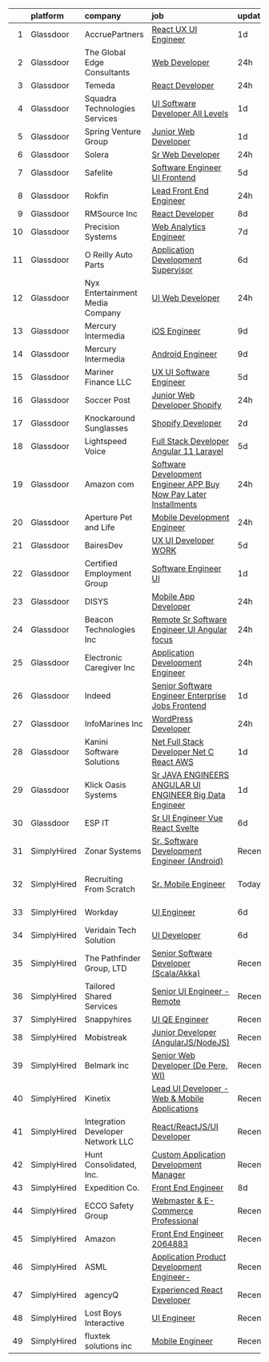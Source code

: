 

|    | platform    | company                           | job                                                                                                                                                                                                                                                                                                                                                                                                                                                                                                                                                                                                                                                                                                                                                                                                                                                                                                                                                                                              | update_time   | location                      |
|---:|:------------|:----------------------------------|:-------------------------------------------------------------------------------------------------------------------------------------------------------------------------------------------------------------------------------------------------------------------------------------------------------------------------------------------------------------------------------------------------------------------------------------------------------------------------------------------------------------------------------------------------------------------------------------------------------------------------------------------------------------------------------------------------------------------------------------------------------------------------------------------------------------------------------------------------------------------------------------------------------------------------------------------------------------------------------------------------|:--------------|:------------------------------|
|  1 | Glassdoor   | AccruePartners                    | [React   UX UI Engineer](https://www.glassdoor.com/partner/jobListing.htm?pos=102&ao=1110586&s=58&guid=00000181d771bf69876eb1d509ee3f03&src=GD_JOB_AD&t=SR&vt=w&cs=1_f1688c6f&cb=1657176965395&jobListingId=1007985282563&cpc=5AD91290C07BA34D&jrtk=3-0-1g7bn3fsehaps801-1g7bn3fsu21a7000-c7f2511d02a8e990--6NYlbfkN0Cmq1pj5Dwku4j-j-jMxiR3p8DjIx5wPgrGZP7N5_dynGcPrp9S6jFT9rQaxa2Xft6GUuy92D0CzLyqwDPCIVEje2pman4a1FmrxIlkiSNvD5sYMk1Txl9CvFzm87vXYu3MMUFbY4vvAJ398-MPCSxIQtg1p7Li_S655TY2QP1erEC1-xu9q1O7XFiqZKJJ8Zxl9OE8KwZkXNJoEMLYKz4nB_RbltEo1YdjCPWfvmE_JRJbhFIt173qPGcpfCWXbWugfL4q7RCY7Xz5mWCyo9vdj1qMODR4Rk0TVAZ7r9VINXhpjVkQLfubGEh2YiEYmaHMZFvSQPeF63BCXQwpwMk7U8xUDq6RdfL1U7Jj4BXJ4PspyzRxILkz46xxzf-ZkYMMzKNUN-kosdQ2cP9zzYxWmADIaU2t3lxsyR9AvVKdcfI-cdRnhFY1m6TCVR0Zn1QjKVkv3V4dIipw_vUavsxiEopFGnvLLiyvJKJdcKnKoSueqZWrHmmEXIdmRUDls4JvseebEbsiIg%3D%3D)                                                                                                                         | 1d            | Charlotte, NC                 |
|  2 | Glassdoor   | The Global Edge Consultants       | [Web Developer](https://www.glassdoor.com/partner/jobListing.htm?pos=119&ao=1110586&s=58&guid=00000181d771bf69876eb1d509ee3f03&src=GD_JOB_AD&t=SR&vt=w&ea=1&cs=1_927071fd&cb=1657176965398&jobListingId=1007987605629&cpc=7F6F94E2229B3AB5&jrtk=3-0-1g7bn3fsehaps801-1g7bn3fsu21a7000-0a949752dbe5fde0--6NYlbfkN0A4Pd9G7Psxse2LYHgJRkYguHzML5L6KVZLzJM3sNXICnMc3eh3dt3QEYOmT_Cvlg42UoqV2Mmtz9TMiEBqc2DjaGeXF7waNwCUSaezFIfiVncqD-lY5PiSqsOGdclKwJYYfuCPrX-tPYLWFrqBZvnp-J_KKnMf9bqYiPN5l-sanjzMQcKArP_ZSZ_JaGEbFnDRvcV461lTSTe14uXZeIcy5irzhmoUWSW3hy7Iwrb0wF_4DV4RUYUlVAOUESxnSwD38UHLFzNBKl54WZNiD3Q2u8TRu_Lwv-96KyfwyslKT6zh0ys3lFKaEL0wuNa66_eU_N-IONBh0F9yIYvnZQTot2zYAiHhNtJ3bQ_ZmPu85i2rsY3t4QNxj9e22vCPjLWwrWKKYy1BxHcezqaswdQmWU-xClPp8Gtu_lk5J0VPURbhJ9rlaDe-EPcSG3Mk_2JQWc7lGXx8ORiO4mkTUcXaQQHVpfh4mz4DpkNJBYOxowOHTVvb7QNqkdaJSYDA28rClrwBisE4EQ%3D%3D)                                                                                                                             | 24h           | Spring, TX                    |
|  3 | Glassdoor   | Temeda                            | [React Developer](https://www.glassdoor.com/partner/jobListing.htm?pos=107&ao=1110586&s=58&guid=00000181d771bf69876eb1d509ee3f03&src=GD_JOB_AD&t=SR&vt=w&ea=1&cs=1_ba1f7e91&cb=1657176965396&jobListingId=1007987835717&cpc=87034903B3AB482B&jrtk=3-0-1g7bn3fsehaps801-1g7bn3fsu21a7000-8efd362505ec4907--6NYlbfkN0Cdyrb_-SYpjIsC7ShR4LTJruqxAexHI1Km_0W0EzpI0TW7AkFEGeTk7U9uX7WBMWb1CWLmVDScP2RJSem67pTjIBS85lMR3Q5ouUbMkiy_LRrLkg7-D_GAFZ8XWoE2sRqttQSVBGEsw8VcgNib9Vr_mkOGZsgAQpXdyOzA8QJAfRVqH_jUMU4pKXOkLqM2Zfy-yrqyzp1onGvFU7cLGUJIjCXKD3DTbHHZW39ty6avtZQKbF01XvbzR-DF8hGkSTWG9iNYImEjw38u342-ooy_v30q_DqH43Rb4wMPY3Jax_v83XSNVuOou2HEkSCM7jo8d_W63ja8LyP58Z6IuCGu7TIqdRP5KBK8ZfgtYdlSkLsNKNumBK10lXl3QpaCfUhoLn5frNiCYlggQWdRkL_BTdF4iE_f56fE3Vc0q4RKoNFlFjd1R8RtuIIQdpQHcflxORInjR2a8cRXU_DDrzjsf2eVU0jCc7QuAfeJ0rgqkXmGX-AxBrwN9tc9ZaXCXoIBouup7kipvA%3D%3D)                                                                                                                           | 24h           | Remote                        |
|  4 | Glassdoor   | Squadra Technologies Services     | [UI  Software Developer All Levels](https://www.glassdoor.com/partner/jobListing.htm?pos=115&ao=1110586&s=58&guid=00000181d771bf69876eb1d509ee3f03&src=GD_JOB_AD&t=SR&vt=w&ea=1&cs=1_d53a7db1&cb=1657176965397&jobListingId=1007984835232&cpc=B076152010A3B66C&jrtk=3-0-1g7bn3fsehaps801-1g7bn3fsu21a7000-e811dbf00e5ba4bb--6NYlbfkN0CI2D2WBf5KCAKm8AdZUtusvf22ZEvDfdwV7TPiZlfqI7iNOkFBBtJUL02K3EeupYBqSCEBoi0FnwSKg8wCxvQWTJ4tKVkjpBUUsuyK_XsRAZt9rGjO3nLhNnz8z_uuEkdhKuO6hb1hq_qtYKrqY-6EabSz6moGXWIwLj-pzQf36p4WOqMVtnA8JOQyu_HHFiGyhLPD6pfQuzA8Px2FGUUWphCp9_MQ27hSgEtT476-3qr3tvQBlmkwx2QQ7QuXScd9HD16I0f2TAxq-_B_KTet2gmzRqumYrxDB_-awA-cwHxAB88-F5N3Qo32wduyH0FO7oAr02QsRpoPKV_33bF_ISKYtj__9NWkP_FP187i5va6RqsKalFBGzs9oJm0L1azn-wV3atb12mj4rFUXndgiUXOWiIxOXARCD-zVuU_8-iV0D-OE91XFDMu9rl5mBQ45kgIv4ugEEPwAsLLI5J3NFZCEvKQMN2HWQaZIKp6dAQsErI-RfbAEZLGlYbO7gI%3D)                                                                                                                       | 1d            | Remote                        |
|  5 | Glassdoor   | Spring Venture Group              | [Junior Web Developer](https://www.glassdoor.com/partner/jobListing.htm?pos=130&ao=1110586&s=58&guid=00000181d771bf69876eb1d509ee3f03&src=GD_JOB_AD&t=SR&vt=w&ea=1&cs=1_522040b6&cb=1657176965399&jobListingId=1007985268690&cpc=8795CF9063CD573D&jrtk=3-0-1g7bn3fsehaps801-1g7bn3fsu21a7000-9a4c40f2bd76b41d--6NYlbfkN0AUV8ckJCZpihDIp9yWL2Ht6_QwQ25bEr4ZP34XnC9KfX8kSgy31A9Cp8T8gUsBqtPVM1xvkDojzQjfd9UW1i8ppIw6oH2EePhe9t9C72VZZla92QAENyMRH4oHcSBRbDhc-0Ak4P0IbUpWRgyFRqDw7w_3AoDdXgZaNPG1GkN09NHmrt7Br0iz9DuQoKlu3b3u0cyenfwNYoUyeDBwcPyVwotzE_KRmDVaBJo1VkHYrJu34k1nZY3QoadDv6qgJpb4mnSYlfYK5XWu-bix8G5KoOXGXdwi7xDbn-ldcVEzHt7DK9n3yj27aCLzJaxDFaUClJKOdf4No-sSWmDuAfrYzTFyjUhV0ZhH-gPVrNFwZHNr0p6mTxEVMzD0M6u4zlnB9xjGIJGV9-pMnpfZ5SBDC3_suHMKb2FbYNn2YGbUrl_lnhUiyivGoG6ty36906QlzgsdBRd0bdIZ7-ubNWXvck4DLwCrL0eIA2Lne0respPbm9cvc8Ui)                                                                                                                                                  | 1d            | Remote                        |
|  6 | Glassdoor   | Solera                            | [Sr  Web Developer](https://www.glassdoor.com/partner/jobListing.htm?pos=116&ao=1110586&s=58&guid=00000181d771bf69876eb1d509ee3f03&src=GD_JOB_AD&t=SR&vt=w&ea=1&cs=1_53d93445&cb=1657176965397&jobListingId=1007987446022&cpc=5FEB1BEB8E14EF52&jrtk=3-0-1g7bn3fsehaps801-1g7bn3fsu21a7000-5b7389fbfefaa543--6NYlbfkN0BnmdtavHRRVmL08UDBmNWRj7xuEAUBRrfZsImji_OO5zKZ3dv2WOds_2guY21y8Ac1XUAqFgfLFtDHWRw6Mt8HzfzevIuBNSKZu6WOeBKRsaI5wUgk5Wqz16orwFls3qb2IwbXtMdyIHE4SsTjqHAFwPbdjKjC6DqpoNyMXzydz2DiA0x2EvStTH1O4En9T7qMxhZRxNSmpjgb_VrUAIVEBUze6Dg-cqN8G0rgOnvcojOrI7uM3AOMo_MuOB-1VcNi33YFvOD_wNhM2ub0bli103bSbTGS6zUXQrBJKKB8uf4wMpAruk0Z3Rh6WV4g410-3yqJYl896YX5RG6LQnK1OzLM2jrx-X9fDKBrDN-Pm8k-u6evlU16pWrhWcKagtCwKhikjYDRFAN0NqYR5t4VWbH187FpAtMmH83EHy1O6ulM9Dv3BzJLKZLLFIvDj7Xo6_LPeDJH8dHdYWNWQptlWgTUVjsG0YySKN8SVYE70Eq5qqTlO_OspDUmOkuizu0%3D)                                                                                                                                       | 24h           | Remote                        |
|  7 | Glassdoor   | Safelite                          | [Software Engineer  UI Frontend ](https://www.glassdoor.com/partner/jobListing.htm?pos=123&ao=1110586&s=58&guid=00000181d771bf69876eb1d509ee3f03&src=GD_JOB_AD&t=SR&vt=w&cs=1_2e78730b&cb=1657176965398&jobListingId=1007976548114&cpc=C891152315FA1AD8&jrtk=3-0-1g7bn3fsehaps801-1g7bn3fsu21a7000-acfac32a496d1d77--6NYlbfkN0AK09W5Cvy2KkcsnsmL83Fb_T27uHPKDtbm3i2x9ldF3D8nssH3epvQ_-SSIRUErwJJbLSbitfRFLbCtPTfrfFIpZm6QwAMNmXBRP9EWtC-WkvU8E5FdIk_HbhLFr2iz5BDvffpw6b7-9r-DDB-99ioLTLOj5V0S0ubTrlnLLLuJ-oC-doUnpCsRqwup6L3W2oxHSvSvp-Qv-ksLwbnZO9PLGnWVOWms7wdt0lKmToawtoPqrXuv1blgb01W2EgVkVAJxcdYWx10nKv2_X6bmMDI4Q2CSucnzREJstV15nB_OZAe9zsPpmvih6DDAB_mjQJZQtfLOyA0ZbCZ613JzHVQFEb24jJQkmsAieQO4wiu6ikgABIgZawWP97MuR4yaMUFjCqnYSp3jhhZdKRVbHNb3ZSTK0UPcFbEgiRsD1P5Vvd7a1wFFfyszfXdGjgtkOVVBBfHx_wvSm8sN0rBa3ggiyk7PV78DjAsRsyqr5z-SpBSViO5tj8ouyMATp2G3sTjWspX1rFvUszal1OyiVQg8dPB_adbOg%3D)                                                                                              | 5d            | Lancaster, OH                 |
|  8 | Glassdoor   | Rokfin                            | [Lead Front End Engineer](https://www.glassdoor.com/partner/jobListing.htm?pos=118&ao=1110586&s=58&guid=00000181d771bf69876eb1d509ee3f03&src=GD_JOB_AD&t=SR&vt=w&ea=1&cs=1_a1d1de00&cb=1657176965397&jobListingId=1007987350781&cpc=C891152315FA1AD8&jrtk=3-0-1g7bn3fsehaps801-1g7bn3fsu21a7000-207a4b3fae34f04f--6NYlbfkN0D788tVLZnHYB2JKTLmCXo4PydfvtZKcdbYx6lxKaz3Ivsieb2l0W2pmmK7qjhfSQM_OZbUFfY3vN70t46VpBDMzMmaiM9MgOXCGska51kakRB9scUNhIf1_Vz5MPI9JklEfi84ImcGGzow197jES5SCRP7Q_WPHotdDUn_To_ClUCv_Pyv9kqPvf0dRM2Wf30xM_AwwOqwuQfPuFrRE6gg6mPLIVb2SnIdmORrA7DVCNh0W9Ez0k8nNDYJh-sGTVb2yg1q1ixKAlJMWVbSP0k9J8966XDftsbvPwaHqmLDUMf7_lH6-FpZxc24GTjJwv7BbnOloiQPJ2vSdTEcuyyNoJ5yV6g5q80fwH5LX3LWH8VO3hvzKHvxNe39JneXUYggZMdyty0GRzaGCF0U7_DvXGBWlzLYB2KFoS9qSyecLQReGG5jmr3O3bI2l1H6hStO9IaxiF0gujD0Ltx7synjNPz_RZ7ZklUYB4Nfma19UE3ywqKa-oYxqIdWgN0NQlQ%3D)                                                                                                                                 | 24h           | Austin, TX                    |
|  9 | Glassdoor   | RMSource  Inc                     | [React Developer](https://www.glassdoor.com/partner/jobListing.htm?pos=114&ao=1110586&s=58&guid=00000181d771bf69876eb1d509ee3f03&src=GD_JOB_AD&t=SR&vt=w&ea=1&cs=1_f3747b1e&cb=1657176965397&jobListingId=1007969535914&cpc=1160948BCBA38B5B&jrtk=3-0-1g7bn3fsehaps801-1g7bn3fsu21a7000-0028eef1358d562e--6NYlbfkN0CPEiJEzZq4I_K6S6Q9VC1QMfIsI0INZ1UYi7vjgDL48do-bvsq3-GMi21vKXovy_5tW8HwP1YPELf0BvPELGRd_2_O9o28C3naTG8CPMWheNFCqRzokYerTbwapCbtWEV1-OF8CMhgTyA0D0fY_Ul4bFWAgGl7jdpD42FvGhlpMmGT-r6L2_dhJp7V-JXokaQ0XIbsIDbJsOoTYEAPZ2APiVWjYhXcgCAwssbgnk4EBbUZgh5msos52zUY3OaXm1zVOL2p3ZGdJQsYlMVP_uf-XM2xhzsuA7pvEMbLCwRVrCPfFF-1KPEn2SrcuVetE7A_ET8KxkIvNG6WtmRztfrxfwkrfhE-Vrd2mTJ2L85771TZhaWIItwDI9xkx27TWseIUsetpJO_MWT-2PEvzoGocE1fLMHqHJrFQYDCRMbp-Hmu-gMeYmZib62hlAtagS8nFpn28B_Ed4zljauGZ4fRYtRsOp057b02k8ZM-IrZSeyq58dDIS0J)                                                                                                                                                       | 8d            | Remote                        |
| 10 | Glassdoor   | Precision Systems                 | [Web Analytics Engineer](https://www.glassdoor.com/partner/jobListing.htm?pos=117&ao=1110586&s=58&guid=00000181d771bf69876eb1d509ee3f03&src=GD_JOB_AD&t=SR&vt=w&ea=1&cs=1_306cb62d&cb=1657176965397&jobListingId=1007970633731&cpc=AECEB822CA110EBC&jrtk=3-0-1g7bn3fsehaps801-1g7bn3fsu21a7000-dd825bc7a86a057e--6NYlbfkN0Clz_FvDW05OYcXZEfdSgGAs4NrBEY9FTKhI-t1tfWo-4RXE2cGDPFFb-xzMVIwHng8xcvUlZQA8jr2h4RvEAskcG7u5toU3YFQuiANfyCzwr6nLWiVHUgOYId0BNNvdymG24aKYPjM2QgLc2oShbK9lJvywnBoDtPrmG6ulBZs0X1H4BDGaUzMrYXXarGvj3vEfpH7y7BxhYEMngBT7cu1fkQC-yXNxBSqyqA6NusB6zb53mgqUcgLTXYKXSW2PaLOn0WVwNEUTS5gzJuaC-605GONOy92RehV4XZNQpQNZ8sGlLsUZS6aIvUDITEVLHhsRO1QeLcdhjCtUQXokx_47W4R_kNAQVzX70xs7ArY9kQylWg7UgjkZL0xRBXiQ5zd4f0Fn1HS8a_FWkLTMnbRNshWKU8oQB5VtDwvUDHnaNPLXl4E6tTGnxZytOEs_Odlh9L1CROyzaVRgdwVhcOfZZgkcvBbL3hmrTAWgizCW_koS00uTPE9vPk3kdrC76_NhDkHTzlRUw%3D%3D)                                                                                                                    | 7d            | Remote                        |
| 11 | Glassdoor   | O Reilly Auto Parts               | [Application Development Supervisor](https://www.glassdoor.com/partner/jobListing.htm?pos=122&ao=1110586&s=58&guid=00000181d771bf69876eb1d509ee3f03&src=GD_JOB_AD&t=SR&vt=w&ea=1&cs=1_4d202593&cb=1657176965398&jobListingId=1007973682178&cpc=AC285F3A3ECA6BB0&jrtk=3-0-1g7bn3fsehaps801-1g7bn3fsu21a7000-734d87c695b2bfa9--6NYlbfkN0Dse6c0RQUuuQ8Xdb9DE_kF_lmTFIoB99YfBDFWQ8XL2l39_zCr81W72KPhe6ymDAUVIZEf0HRqqvZY265c5tBnLc85Q6BPD9-UJ9D1l8I8Qezl_6CuaHjZJA2Z0IfMHmV811zPrIDxAtuZsLdi_9ct8Une6TpVnfdaIHDZw1V2BT3vQ-n7pObImcGTC1HqySlT_e9TgLlntgAdraKUmTMyJVkdcT2KHo4h0p1HUpx22vsJogaUb7pxKUSzB6mtMm35kEem6oIKwiSJOvlR3UJootrLEie-TiM_vFFnJab8iLHUtL0amOI4K22pxvj7b6C2QWbGHSCzYWtEKRpzqK5Dq4MTRdpzmPzdATx0CJmldKuerLOdNgpo_3ZJp7m4UFWKfoBNcRq_B4rNKv4DEfTNt8NIO7BhyVLkISQcVBx22AII7oGBLtexn7LtdtesjFGI8QtwwQsZN0r7Rkmk2b9i_vwpb3f7DOh5yccsDb7WtTsAcoPTf6si5enLQiLzqynFB83c65LCS8HWfH7G2pYZ)                                                                                                    | 6d            | Remote                        |
| 12 | Glassdoor   | Nyx Entertainment Media Company   | [UI Web Developer](https://www.glassdoor.com/partner/jobListing.htm?pos=106&ao=1110586&s=58&guid=00000181d771bf69876eb1d509ee3f03&src=GD_JOB_AD&t=SR&vt=w&ea=1&cs=1_d769fd02&cb=1657176965396&jobListingId=1007987738426&cpc=D3E44275D43A938E&jrtk=3-0-1g7bn3fsehaps801-1g7bn3fsu21a7000-63e94e63cee9f70e--6NYlbfkN0D788tVLZnHYB2JKTLmCXo4PydfvtZKcdbYx6lxKaz3Ivsieb2l0W2pYTvBkSGH1SZ01ujBCnjLjVYBadBAjo7kArWRkkejSVArLHk3mmXKwk8pPlRRCLzHjhTuWqUxxACRRTd4tLYg_ZXWTue2A0P67lAsXcODB4Nk29xyESk41kExcKgYhOgAGESBv6IHoo9DIomlDwgmAMr6ovNtKV4wNia7OAB_Y2OrBaFoak_lxtPDSs743hdDv2O0iqmgoiYbGF8c4J_alwtbf_BHzcvNeTgURE0DsT3P4h1V0X7FMeY8wDJVH-wUw8yvX_NSQ-baAaJnHvZsKkdlfNBFuHkogfu--iV3zseoYNa6KCpi0FG_m4HQXgrqF6oeSEPHNPNmQjPbTwb12S20OzUYFw0ZRKXYVbSmdEPP5KDFjMafw5NTkgSOCKoqldZvASmuCr6Yh1N0c-KninRplJJMfKSqh7qXdlU5ntUD9NNCOqiJIpkg8DacruWDMA8Ej-fLXOE%3D)                                                                                                                                        | 24h           | Remote                        |
| 13 | Glassdoor   | Mercury Intermedia                | [iOS Engineer](https://www.glassdoor.com/partner/jobListing.htm?pos=103&ao=1110586&s=58&guid=00000181d771bf69876eb1d509ee3f03&src=GD_JOB_AD&t=SR&vt=w&ea=1&cs=1_a5cd26ac&cb=1657176965395&jobListingId=1007966661017&cpc=F1339989C5CB8906&jrtk=3-0-1g7bn3fsehaps801-1g7bn3fsu21a7000-e67fae35580caf77--6NYlbfkN0Cp_WSJKd_Pz82imZmURPbhd3kYBsiZi4lpMLOH6vOlLHXZ4NTKdKhMAbVnudBLqdJmFbViwuftcvjmE8Nm6tWDAm0z3Aa1iEv-jHNkqHCDNaDpPR7ptpeOXtGU0SkdrH-kdZ1QztXkVV1P6VgWUd1gkfM7zKi1rMXaCj0zDbBUHADQwGQ5htGp_aO5iuHov7pkDNr56KRNGA8E6Kgzx_q8vGL6MYqYyLtZud6GddbD_TG9EWAt4XpwgGL1JQ_6wiaINf9TequTgn1jAH4iZJQRfEOkHn3t7aVrdiXS3B48s8Ca7esTAnSbdHWdFh6Y-xybc7Ke_L0KdcUMWx7eDuwj7TUg-W5ksjxL6hACq57_Ie3L4ShVWwot_PjFLureBYdlWOS-VOQKBamw9KXntU6d9q-p3DXTMrI2q6BUvGjvKzovw7_19eOOa9_UvPk6taahDfU85OdH4VJhNirczPAuHLphCSTm-HWbLlZqdRkOWrM2gh43bXztteE0c5XCX-s%3D)                                                                                                                                            | 9d            | Remote                        |
| 14 | Glassdoor   | Mercury Intermedia                | [Android Engineer](https://www.glassdoor.com/partner/jobListing.htm?pos=110&ao=1110586&s=58&guid=00000181d771bf69876eb1d509ee3f03&src=GD_JOB_AD&t=SR&vt=w&ea=1&cs=1_cb9ce2c4&cb=1657176965396&jobListingId=1007965894466&cpc=F17331D9BECC482A&jrtk=3-0-1g7bn3fsehaps801-1g7bn3fsu21a7000-38e4557d5a85a47b--6NYlbfkN0Cp_WSJKd_Pz82imZmURPbhd3kYBsiZi4lpMLOH6vOlLHXZ4NTKdKhMkAqPCu-SpsOyldYH04wEiS7fRXg9PjeAcvtICurFbxon3euPejnCz1ZTQbnJeHqsZvBWqD5GyqGBraIDrR2U97OxO2eewGsg7-DjP4uDWQZGcyhVx9dFTYCXjL4dPMY2ed8WB7zt2EH1Zfkkzw8Tx-SerdF7BGQf92SO-2-7DpGWD9T32qB4aUB9B60UVGJ6OhzyjuoNtFTWVD_A8rdn9raZhLJqxQclpyu_HhCN0qWcDtWWyzUVqVCNix5v-u-HyR1I8-Xo7_t4l-2u9UtKYq1EgSy154e1MujdhXgI_QRFYa4NcU2l71YUQMH4AC-OFsmtHq01yP-JuYvXjn9t3HavdzMxQ26S53QeDCB2MnmLbXNBaYiXZKkQ2k3yjBIcal2MwAC12_UVcDIkvIUSppRwHhlalGZhjd2kXXJTaVDnXYbPJHMXYNB2L8zSNCc9)                                                                                                                                                      | 9d            | Remote                        |
| 15 | Glassdoor   | Mariner Finance  LLC              | [UX UI Software Engineer](https://www.glassdoor.com/partner/jobListing.htm?pos=104&ao=1110586&s=58&guid=00000181d771bf69876eb1d509ee3f03&src=GD_JOB_AD&t=SR&vt=w&ea=1&cs=1_50e1bff9&cb=1657176965395&jobListingId=1007977299940&cpc=0B561D89933DD0A0&jrtk=3-0-1g7bn3fsehaps801-1g7bn3fsu21a7000-4ed103ad4145c6ce--6NYlbfkN0CRXJaX_ETJGlwN1sk8fjXo5yVXRvSeounu7t0bSIDpPoi8HR3n8jkwe9kDAt425NC0R3RFqOMsbVNXBY-Nde4WNEi39do2qVtcl5HnCf3ZiCe6iI8DcY3btsY3BHRrPZQ66UoP6YdkUO2FURnU_Hcv7AhAVYPOpSTUy2PDXYsL8Neqk-ASRKctSgHym9VNKIq6OtJQZdH5CvrAIoAlF-ThZSDBjkGOdB4TG0v5QwMBzn5epkClk_DH1VTEmnnG-2cl4njeFZZaT7kCKyBaFIOa5CxCLFzqdalk3qOVoEfF_Ub0Kg67ZwG1MHLlMfdcTJ09qGsS19IoF23WQkVlPw2j5OiY2PzJopI5B6NaKnPeox5-7iMBByp_7r_wSjvWyPPrVWV2Rsnu-lj9rgy2joX5Lip3-bHDXvRkpu-eePlTpD_pesGw23rGaBLOG9PVNmLWj137gcBeiqr-VK8k2z4lIB0yuMhIO-CTgPzLVLz_K0ZDnB3qiLe5eWXdVR1aRR2o45GPXxrqvtKcFlVdiKWGGhSgv_jW0681qv_-tIOxuBD60Hy8f646Y5HTWufiE28ULKTghyw1JBmF2BiQdDr7Iv1s8SjQiVgdKf-vdfXtRnBMORLtprwnC41I_vr4D00%3D) | 5d            | Nottingham, MD                |
| 16 | Glassdoor   | Soccer Post                       | [Junior Web Developer  Shopify ](https://www.glassdoor.com/partner/jobListing.htm?pos=111&ao=1110586&s=58&guid=00000181d771bf69876eb1d509ee3f03&src=GD_JOB_AD&t=SR&vt=w&ea=1&cs=1_f7cc1e47&cb=1657176965397&jobListingId=1007987666576&cpc=883DC43018083D9A&jrtk=3-0-1g7bn3fsehaps801-1g7bn3fsu21a7000-e626f6b168095f5a--6NYlbfkN0CzcDFs8cjNZITHzPaspPYUdxCTppyanGLeq-qEeiOFHwY2WUyAnrlCR-s2pnjw4aTVITIrfqvKp9SIT2GzqqscKNAr4f65xr9b8Iv-tbA7ZncbIlMVtrjCNq6fQWzcgikDxaYruPN3WEj9JiA_7AGeKWjHeaVvSAaHZ6vIJVeS9X42RYETjeLuo-wwgeCpiVP8uwcytMlB2TefcSm0IN0KrQtWQo-zO7Z7YWmT1kX_aw0XfKpZcZyt6Ahkoe716q9N7WQLzlJyB4e-IhlQACO6dGTCXGsH1XtLNqHx5LFyZ29Lca4AHK7ctSJk_7ZXUDK2MKOGZZsDAgN4NYO5SJmHYi1PidUbcp3R6dfHIK3JjUiwQjwwbmB6wh-w6h2rOzf_Wt2jii6Wt4qUnH1zTWihYLFGa_q0tHJVzKX2of0gS5TiGwqCI8uek0Kl2fUbmPguBrP5IQDyvNTFfpY00n3xjR_zccz1I14PExKuZBIkTLIT4j6pUlav5Na5Xu53jDKiyRa-I1qhXw%3D%3D)                                                                                                            | 24h           | Eatontown, NJ                 |
| 17 | Glassdoor   | Knockaround Sunglasses            | [Shopify Developer](https://www.glassdoor.com/partner/jobListing.htm?pos=113&ao=1110586&s=58&guid=00000181d771bf69876eb1d509ee3f03&src=GD_JOB_AD&t=SR&vt=w&ea=1&cs=1_76a6ec29&cb=1657176965397&jobListingId=1007983072782&cpc=F7A2269C793D5877&jrtk=3-0-1g7bn3fsehaps801-1g7bn3fsu21a7000-478d0a40f0d9c385--6NYlbfkN0BaSlSXHm0Aik3EcFuqdijfHLd50UF76ZOHb_R4G6C-prD44ik0oacYri2OOrEPZrNUmBUs7HJ_Q63hLQU1XCKM1X1cZ_EOd6sUOlZnfLmYqBfrxzqBbtWPoKQnXkzVVnKbXEQRZgdnjqxZyetVIsEftALj6DpJiUnddAHWHXXBd8_stXSHZmKLJbnWcA0bPmPQdVCi1T5BcLsqtc9xHBrCEAwwrm8t2NGjHj4bOUFOCULWUNIHhx5AEcLb2qSGcaNNd3JZcYMNPCit_9rD4NK5NDiDaqV1IlxJAexZ9mmS1QgY63f2PwzSp59PGVC34JWrNStwEIqEyB1kfIaRl4C6fp6s-0KDgFE9hDAUaDK1UN9es4ob4Von35FWj7nmcRKifx03n8AgAU_7xcBZip0t8ux7q3rXpCkAuunBy9JnwBqF_msaM3jJ5xthP42jg6SRlGW35kCCg42hlT3Fbuxp8Rt0-itYFXgXGUs1IlXouW5QZQw6llRS)                                                                                                                                                     | 2d            | Remote                        |
| 18 | Glassdoor   | Lightspeed Voice                  | [Full Stack Developer   Angular 11    Laravel](https://www.glassdoor.com/partner/jobListing.htm?pos=126&ao=1110586&s=58&guid=00000181d771bf69876eb1d509ee3f03&src=GD_JOB_AD&t=SR&vt=w&ea=1&cs=1_26d4b993&cb=1657176965398&jobListingId=1007977651989&cpc=39A4E8CE329AB187&jrtk=3-0-1g7bn3fsehaps801-1g7bn3fsu21a7000-73660491c91cf9f7--6NYlbfkN0A0wktvTb97zcodd2E9TrMyWN0mLi_x_MSTBZwv4gIEFqNSH8Cvig2S2GVpuq6giwbi_CaI57xWR4_Py6CeLPXFbTL3pKLlLf84c14z1xqNwKjAwVWOo1FYEcSNbgcG9zTo9ckkND6ZRqQfrEHof9-yW8jwCe5p7a-R1p5nR1I4iPcM2FVMkiD9vj8ni4BZ4T9Fs2AI0Uu0u2j6HnRHcor2PG3VKOgmA5uA7loNofSynHBGi4nUAp7UnhzS2fMQrKDqON0jeFzi2cZnf8vX4vDYDA31NrvjhiqkH6_sg2Z_R6FIYu--BKTsDfbqX66mjQYn1j_2yuY-SeJz96OY6SyucAaq_0tf7Qj8sOObsRN4q6G6xQoT3-0jhkmfcX9AZMw3BbpJ45_nhB1VTxe47-8qE3M4koQqmjeDM30BzA2QbkQPIjZ67mVGliYqASXEmccuUlVYwZVglBUwo1-YU5zt2ffCSdrmZizHIv5Rzw3nOeM5rDiNFovHMwh191QKb8LN7vsRs7PxADHzJuM70BrR)                                                                                          | 5d            | Remote                        |
| 19 | Glassdoor   | Amazon com                        | [Software Development Engineer  APP Buy Now Pay Later  Installments ](https://www.glassdoor.com/partner/jobListing.htm?pos=120&ao=1110586&s=58&guid=00000181d771bf69876eb1d509ee3f03&src=GD_JOB_AD&t=SR&vt=w&cs=1_fd00e17d&cb=1657176965397&jobListingId=1007988042124&cpc=26740BCDE5E48596&jrtk=3-0-1g7bn3fsehaps801-1g7bn3fsu21a7000-1399dc011edc0526--6NYlbfkN0CKJOvZ2V5IrJ1cL6f27LnM8XR4tisTi-a8V3t-dR9dwsgFRvlGUQc2Ve2CGI8d6VMnzL5prQk1KbcLRVoLQQ-4kDwiXJG5rtgIvbgcjEkbbAOAJMIZyKqOE4OD4ZHakSlTN-4LamxXlixIWf9Yg2Y6W1eDP8iQT7nCimICOjYqK8itOwgzReacy37Va1kAnlJxDUkY-A7rw_GhmoZHIM3hr9wly96idATAV_hExyz8zOPIboFnfU4s3i83MXZZRTu4JFmJ4SKUZ_-vYKlt_IspkTdSx9oA-tJRZmOcSe0aBhelm09xQlaBXsdX4XayrSn8pNKlxNIBFR2-EbovY9bHHLx9pcLejaVC2cVZSKY5vuvxIteCBuWxF6v-0OKGBFpQayc6AzULiWmi2AW2eE-ImLTtda-xuZIYrfk6RRO16-kdHUTFJkxP)                                                                                                                                                                        | 24h           | Seattle, WA                   |
| 20 | Glassdoor   | Aperture Pet and Life             | [Mobile Development Engineer](https://www.glassdoor.com/partner/jobListing.htm?pos=108&ao=1110586&s=58&guid=00000181d771bf69876eb1d509ee3f03&src=GD_JOB_AD&t=SR&vt=w&ea=1&cs=1_3e1380a6&cb=1657176965396&jobListingId=1007987217774&cpc=AECEB822CA110EBC&jrtk=3-0-1g7bn3fsehaps801-1g7bn3fsu21a7000-eedb698ff8f06404--6NYlbfkN0DZZww-p_mr8GWlqIRBY21Wjl_Fk3kglyx5_HcxykVqwXttv2ga1zfkgWOfWAEDopygFOmGGjrf2BsBODAbXuq35JQf_DzPPFo-lnLtHyxYbSP5ZGNAJJF-ZrayEWI72DQbqJMkDMtiMCg2TNY4uS-xna4LcCCjLf70UYmWhsK-4-fjAlVO9sxENBnZY3NLjdBYqUM4r85fuoNn1TaGJuXAl_ve7dfMr9iyuBJ4aHwYoUaorIY35tsBTP9ROirbfviBOX8XuSnq6X5KIFL34e5Im_piQJeZ0dcU9K6OzJkeJjRgdt82ofV3AKLWMuyUxLXht6gGozgd2JN2rs0D0MJzkdGpbN6wobbgO4s_JeA7XslRTQ2tXWWDWU9Buyb9sNaPMDnq6QlSbnhelNK1X3jeLAKZ-x14RU0EMATwO4oioKhGKDUJXiBDMcblAW4IJYY-6E3HuietQG8nsWArT53dpfe4C5riBQtJ65j52vtJ6AT8El7uiz9SnTvQ-P-kspjOn8ClOCOVBw%3D%3D)                                                                                                               | 24h           | Remote                        |
| 21 | Glassdoor   | BairesDev                         | [UX UI Developer WORK](https://www.glassdoor.com/partner/jobListing.htm?pos=125&ao=1110586&s=58&guid=00000181d771bf69876eb1d509ee3f03&src=GD_JOB_AD&t=SR&vt=w&cs=1_f666a3a0&cb=1657176965398&jobListingId=1007976973474&cpc=8795CF9063CD573D&jrtk=3-0-1g7bn3fsehaps801-1g7bn3fsu21a7000-1121d6b3f62d0afd--6NYlbfkN0BfEGkshao4EhrCCf7LYqKO8VNtf9vkQrewuI3DmTR_-FNjQOZq6FDCm1wcPTrdsPeLD4KSjDNPHHuW3mfDkpZ_7A-1Am9oZ8_E-IZf_uQpGrEemU-59oJPy2OPaNsbrhcGzRCwq34QdDNY0xaw_BC0_-K4dEZy6OovKGTrs44ANbN6L7MJ7gajR3KKHVdyh2m4_zyaOagWcJfUWUJmfhfWeRY2mP7iq9ESE5NG3MpSKs6CSXESDkwXrJ2AJ3YCZeBZp45IXWZYfXD2BAy_H-1SMxrlqGb_-fRq8Xkesdvs52eGMx5OjrksiS7f0Qhotouo21zHG32j8JlBVT1BAVq2AUYpVLSBFg7ozHOebTkJyJwPTIla6Lg10DXzlevpROhkn3JnWncVsLTrtZLi7svE3JutcJw_4jY6cHAuTYZn6pqKPYBjo-QyUU7nNy2osl6Oa89WJ7RFtGHFe4_iyYv_RawS8ax6pvLu4CrUz6yvlbcEwdRxzkHVgd-ZWjKaXSFubRcH-B24W5KKyLv_4fsoWXvjXBCzMQHVwPcQPOb4hGxAEMrdPc3TZtmiLTqVA_jUnyBeqSJ31V-Vlb60fKPx)                                                       | 5d            | Los Angeles, CA               |
| 22 | Glassdoor   | Certified Employment Group        | [Software Engineer   UI](https://www.glassdoor.com/partner/jobListing.htm?pos=127&ao=1110586&s=58&guid=00000181d771bf69876eb1d509ee3f03&src=GD_JOB_AD&t=SR&vt=w&ea=1&cs=1_e9fcee8f&cb=1657176965399&jobListingId=1007985007893&cpc=9DC6E4D8324653EE&jrtk=3-0-1g7bn3fsehaps801-1g7bn3fsu21a7000-225a978cb02a1c9b--6NYlbfkN0A8_LNE7sEjOA6sKhLO4O5bQWYnurXD2UVb-XEV6ckBgwDEkBOGdK_yeKIsR18YXSa7jFPuZMl2Kmx5UGLFGtWZJRQhC81UAw4MCdJND2LpcfyyvMe-YZ53U-c-9Xk1ifsojvXAki290iaB4wFunvldEXqKFWwL95P497bQ2QWAFyBBgT3TecI_tOCAXubFR__DbIwGZ3POCQwnlOdmqcvKw1QVsTaia0GHyrxRPcNAh27azMh_AsxUCQ2zqrPNDBoueq7ZJwFA1oGM0_o_z5jg_n7DE-KuxOO0ZLaVn5s14c8Z1ock3pKztQ_ZvlA1BaKTwnw0QnjCxJGZ1s_bRQv3lc3_xcWeJ5dV8ql62ncrEyv7ygRxOM_O8uviLFC7Sfl1xMXwD_pOYG2rHQiumZCpU1AeWuxw7fFLVqRwRUVuR9uTBse_uP7UN8wZCfZ6l9-ZnbwOCdHhSsMiRbuvEl90DMs_Gi_Y3Shz7TcfcTq1nwJLqnBMpaID)                                                                                                                                                | 1d            | Remote                        |
| 23 | Glassdoor   | DISYS                             | [Mobile App Developer](https://www.glassdoor.com/partner/jobListing.htm?pos=129&ao=1110586&s=58&guid=00000181d771bf69876eb1d509ee3f03&src=GD_JOB_AD&t=SR&vt=w&ea=1&cs=1_764574d0&cb=1657176965399&jobListingId=1007987997505&cpc=AC285F3A3ECA6BB0&jrtk=3-0-1g7bn3fsehaps801-1g7bn3fsu21a7000-52af56e886de8ef1--6NYlbfkN0BTYkY06FZEdAAtNWO-eDAfNklmfZymsMF6eFRONl7rAMN5x_2sHrqXfWPo9rHDxSN_Wq5oSHb9KCAX7lwzkH0PP1TBzbBD6tyOannD7wbQjA6zLmhP2WoIFis5QBnM0VZDY-5ptxiIZ2prRtMMN93JoltBMZpD5bMMOtzJc9ZYXmZwDGizPJOaj6ytqgl5Op56EpTBDZ9Q9ZhncMo6cqdjhnqqHeFdCNXtP5uBb8YRxsqp8nYHheEpR9eLZqNjJ9lsQXdah5hEB0Kj8N_kd1Gdg7cPzuWSAgp16dmdNB3PVpnRYqFfqNGTEj7K04wCrKjy-pU3yj1fW0hql943vDRtDcyA4QgRvJTNJEc-mqVOpUNzN_8pzbY4R-Zfwl6dKXrY2trdd9nttsiUEnhfWiiWTzol3wolt8lnn72QcM9TmXLE2IfcfKutq7_-gVPGIvqQAU8HnuWd4Zy62GFgw1QFXAQ6pyvEDA1O_iKmF_Spp4NlFv8RveJY7j3p4HvDpaY3ZRnyKbuG-A%3D%3D)                                                                                                                      | 24h           | Remote                        |
| 24 | Glassdoor   | Beacon Technologies  Inc          | [Remote Sr Software Engineer UI Angular focus](https://www.glassdoor.com/partner/jobListing.htm?pos=124&ao=1110586&s=58&guid=00000181d771bf69876eb1d509ee3f03&src=GD_JOB_AD&t=SR&vt=w&ea=1&cs=1_0fe2392e&cb=1657176965398&jobListingId=1007987883598&cpc=BBD63848FB84346C&jrtk=3-0-1g7bn3fsehaps801-1g7bn3fsu21a7000-ccabda1abcda58fe--6NYlbfkN0CYXnVMoKhglk8l43nY_p3knJaiSje3JlRNTIcIZchpDJqG5iSmTt2H6CzBkbHuGGunU8Xgo9wrp64v0HcSG83JtpNgM_9K3-qCPqJoFlBVB5glEX9jRPn4MDbv3hyS-YaRk4s5URtuqgRFlh5xGcVxFS_O5u3jUKXeB4eL7NCVuJr59qnHrL6ybDVKG14Qy7F2Hc-kTim3rirJgOqaN3O2Gch-oFXurEkkF4N_utDWV7lJXuwgGLcCXIaAWcYMra0MC0AQxu1Cz0orBm43WjCleN_HgS0f76D06FbHYQc59gqYM48hnccUwRBQFjVFAyOg6XVSwKlXQY8RwBBWAPx8m2pxlORlClOv-3TaIFF8jZFGBRYZhvTS_L9iqHe6h1D8tcqpIOkS1le82yw8KrDmW0RgOLlzwUmTUAJwxC05FkUcXzeFPkeAl5FErmxyuOEcRvFFq5zU38LXmJshww4u3LtZra4JLdqWLybfObK-OAhI92bzj17k2dQ43rVx3nA%3D)                                                                                                            | 24h           | Remote                        |
| 25 | Glassdoor   | Electronic Caregiver Inc          | [Application Development Engineer](https://www.glassdoor.com/partner/jobListing.htm?pos=101&ao=1110586&s=58&guid=00000181d771bf69876eb1d509ee3f03&src=GD_JOB_AD&t=SR&vt=w&ea=1&cs=1_e0a9e1f6&cb=1657176965395&jobListingId=1007987939544&cpc=22ABB673398E21F3&jrtk=3-0-1g7bn3fsehaps801-1g7bn3fsu21a7000-4406584af9a92d12--6NYlbfkN0CQxpUWoo_iNyJYHWjUOBarZhRMGf5aJkoSd3-RVtqCYD_-oyUGCAx_YzsEF_T285sN7yDsD41ecwgVHVEi9W4Ei3LwsI7ZnO5S7wGUpkaYWIEEEpSITYxD_FdtD8-E3U8w71FEMKk3b-5YmepaVA3cQIxED6lUCcTaP73JhnW4ja6D36RHWUxeQ2wvz5_eGMfhzt4B-O-Stz5uACuGazchg3z0PNoVAYQTvrDwQl2NvWhInjOwJjdpq3riIzINOvY_2XGj9jz349S17pJsve8Ai_GLoZg04bvBy_INDUh-x4UpcHiLaq7SYUWKlC2UvFdxggoBbVrSrv91lL8lnb9mXhEaBxPiPkp52l3aDL5WtjEBq25BYc9waV8qPJrXcpq_BaAgqp927O246X_46hzsx5tSb21XAPAfjGSl2c3mjrxmHIOnNMkL4IuK1LmR9LLJnTtoZFKf0oMYINAc7dY-_2lTtZbS4PvK5UL9BjIHvMWlL4ZphbIeq1jQlwEWWtn7wiXl0xrIIg%3D%3D)                                                                                                          | 24h           | Remote                        |
| 26 | Glassdoor   | Indeed                            | [Senior Software Engineer   Enterprise Jobs  Frontend ](https://www.glassdoor.com/partner/jobListing.htm?pos=109&ao=1110586&s=58&guid=00000181d771bf69876eb1d509ee3f03&src=GD_JOB_AD&t=SR&vt=w&cs=1_99b6f1ac&cb=1657176965396&jobListingId=1007985239368&cpc=EE7F0D06914A6BE7&jrtk=3-0-1g7bn3fsehaps801-1g7bn3fsu21a7000-2dc3ff31b488dc3d--6NYlbfkN0CiRNM7CVr8YueLFKlzwbFWI0o7IjV438l4sVrvKZ0flpURU_mqoI8E-VxPfg2eTCEGl2N7K94bpD0pqFc4I63zs_FiCdd1SnpOQOccRAq0EfxBpaXUSk8DVBfPS_TgRQroDfLimve186Fii02MZhfhOWadYxI6kGp5Xft132qIUGLOmXD8h1QfltskfcbEt1Ttt4VCF3bMk0YcW_Hw7fmb-s_EkSRuhUFPkOQOd644jlC9MvRj-DrIYYhBgIcIKLUzurv1WM99DQONSo9BMpIgN581vtQhitWZ3vkytLc9u1nPnWlGf1p7E9QW8LvdRG0zLqW5BBgv8peWxFasSlfg5kBMD4AU_TxIriNh1NPTqIt34TzjPlu6XnVi9elcJS3MULty6709an4DQuYWPgNUW7MmalhHEi7jhqyETAwUQ7HEJ_MtM7JvnioQb7BNOd9FjUi5Q6GQO8SwMHMS6I_bgyjekUqZbfckczumu44-D8Mq2LBRUR0BGiLdeRvf6An9E-E27cCv4Jd-JB0nSnO78vg8QmHVf2Q%3D)                                                                        | 1d            | Seattle, WA                   |
| 27 | Glassdoor   | InfoMarines Inc                   | [WordPress Developer](https://www.glassdoor.com/partner/jobListing.htm?pos=121&ao=1110586&s=58&guid=00000181d771bf69876eb1d509ee3f03&src=GD_JOB_AD&t=SR&vt=w&ea=1&cs=1_d94666b7&cb=1657176965398&jobListingId=1007987358690&cpc=C19BE7EA145E205E&jrtk=3-0-1g7bn3fsehaps801-1g7bn3fsu21a7000-8222afbc9f81fa3a--6NYlbfkN0CNayYzF1mBaI40OgT78t3Q2d9IxlwDzhsYR4HK7epYUcvSE9uhuRnTFtBK4WN8rPty-xJ1VIm2UDymyMb_5LfYjY2T0vU5lbucVwL9UV4AsX6R7n0drStyQSqh7OrH1V_0_xZGtMdkKGclOEz-2qkdMwkotsvqDvRN4y_BoK6uKPsdtYDWCePdLcazUkvzo9G9Qoq99AomYXQATf8VuZoiKPJbsictJrHZ8-xrx18YsqoCYmzsYqBQxiGABxR5YTXUV9qHRSC_lIHjFplXaTcGotbsx-hqmdfvXJ_I6Fy-zSKI-gbA741DgxVboWHjqBeY7zPg_pOU1r8HDeMg9Ol75KXdsjUH_0oiX97VuQSC9orf--OTt5Td2hCTrjRetc0Z7tQA__6uoeWWvbC3CZuvWG9b2INoRyAhEWZNJvdE12B7BHSK1q8tYAjq8dMmYauAYPRzVDb623yNIJWp4TfsMn0-Bh0mL2Xh8nm19K_XrXtF3QJE9wJD6OnDxN1wyiw%3D)                                                                                                                                     | 24h           | Remote                        |
| 28 | Glassdoor   | Kanini Software Solutions         | [ Net Full Stack Developer   Net  C   React  AWS ](https://www.glassdoor.com/partner/jobListing.htm?pos=128&ao=1110586&s=58&guid=00000181d771bf69876eb1d509ee3f03&src=GD_JOB_AD&t=SR&vt=w&ea=1&cs=1_be8621a2&cb=1657176965399&jobListingId=1007984763867&cpc=C4A69CCDBB3B9599&jrtk=3-0-1g7bn3fsehaps801-1g7bn3fsu21a7000-419954170bfda983--6NYlbfkN0COpdIKQqSGdXJbne1jxdB1qoPCfRvVCUtLKvRmqxw5GVFJjJOQdRFrrMYSHz-KhGnvl2XWKomJoN30lxDUKHN3fVdAtnacwNzPjVgCXzAcH0wXrIOzdKB1GY9LW6X2OiuEVTB1lezqR-VDVDDrO6XiOhhTlY-2oyaiL9m-E3TRh4JWAq1BGCwTuWZMmhIlcoBfFRRzHNX9hYZPVCUt6lzZ6R2xkDikaQ3fG00Jpyv3XP-cvYo8UvdAlxo-Y0CgWkTYxkvuvsD5rE55Z7dzJZ8wcAkFRrd7k49Ew78PmeN0jDaHTU1MzjgVJDyi94I_ismehVUenb8RhQtI1Fl88TfaRzXO4Al7UYMbsSn4aycOLN554PPRKHlyHeAIlq7CJh_i0G4Gfa5LxmGDuqGTYD-luIb8bPfPt-QhyiNBMKUr0j5VZoxC0Uj_6ZRsus1E4p6NNJaEFuVt1ITQG6raOlXWXNpu1tPhuttlxaMWGBBo1V1qI_jHQyyw6hFEQb3i4PeH4yE86xw10PIBHWmQqBJZ)                                                                                      | 1d            | Remote                        |
| 29 | Glassdoor   | Klick Oasis Systems               | [Sr  JAVA ENGINEERS   ANGULAR UI ENGINEER   Big Data Engineer](https://www.glassdoor.com/partner/jobListing.htm?pos=105&ao=1110586&s=58&guid=00000181d771bf69876eb1d509ee3f03&src=GD_JOB_AD&t=SR&vt=w&ea=1&cs=1_0ea46ae4&cb=1657176965396&jobListingId=1007985116855&cpc=7095061949A44974&jrtk=3-0-1g7bn3fsehaps801-1g7bn3fsu21a7000-f03ad8a499b329ab--6NYlbfkN0D4nuovUOU2dPryPr7-xanE7ZFWASvaSyNm3BqXIbrO0gjewkaEnSqYb8FpImvB5z33uAq1_3lLpmfgC7uvuQjj5v2UYaNewDYInVkp9RNWqE_EkCnus9UL3X9kx8jdDdCNmWrIQKqDqIrvGrbx74gQZoWrlA7IkakL2vbNhcH9ASyZhcgfErb8lJd1i-TFhBnA558QtXjgdG8pLYTzZbvtG_P9aJtHiRrqXFLtdImWJkyXzyS_9PAEmHv4DzHGAyTNq09Zpnk0NTa6vzLka_XhwpnHeyujP7sl8FYb_5CuD6Bk_3agi0DAVbZk0yMIaetx9xtn6GuK6uVALwUzjDhW8OmoyQZDSTt18a8riRa0yDuZpvdGfngWX_vERZGvWQ_Bs-ZLPFPncxMPBorlc3jwVTZ9z_0DVEmuxgjKUaMAez0kOko0TRhg74qWSW9POCKFMd5F1TbgnXQvNRGYa55zVETs29FLsnX6W7LHa20izHFxmFV7vx24sT9468O2Jt1BiMhenU-eSP48DJhcANysp_XhLjvz8Oo1J3pEUnxEpEFX5sYrA-C0)                                          | 1d            | Remote                        |
| 30 | Glassdoor   | ESP IT                            | [Sr  UI Engineer  Vue  React  Svelte ](https://www.glassdoor.com/partner/jobListing.htm?pos=112&ao=1110586&s=58&guid=00000181d771bf69876eb1d509ee3f03&src=GD_JOB_AD&t=SR&vt=w&ea=1&cs=1_13cb68f7&cb=1657176965397&jobListingId=1007973880216&cpc=8AC01DCC8FF2DC38&jrtk=3-0-1g7bn3fsehaps801-1g7bn3fsu21a7000-612d52c7b63961d0--6NYlbfkN0AARxRr_EUdOibJ9cfro25N2qhWWm4uJ3jiBN2q8G7T5P8WVrHsRMoMTnRJiJWyiSoRoSFY50o-lGVlcIcDa2D03jh0x5XySIMWVr18IYFKtAe32LZviD6hYS_WhIZmGP5ODNFRWS9hA6z5WhERAZGhUBpydy8_SssjaqFTPuarZCw-vU71flUnB6M_BKSJZeO8x2O-eoEfsGSuhTQ36J7JfHYdkfSfUEZqpmaq_8uFjeHTBTNB9IW6D0icTEzbS9WxD_O-3bDR-Neo0a2jkthvZFIcGVTzY44u6O_47b3hXYUWyzo6RBD2o8F78RiiXne0CXN8bTmMAYqyrkgLiDe6gnq3cVRkmN4Bl7DjXufZRC8pDj5YZWRQvweJijyhpB90SvI2uyQwLNLePwvA4uEQGZIY7ftG4EoslHwRdr98S5cFkTBf060NQsFOMXnRQ45nxaAnD7mrWJbZWOuwnpo7jffv_X_XPawVN5e8S6ekM_saRAcZenPVFvdAfFh4kLpQk_U6apItvBGB3tP2xT2DVmO76MiBfAo%3D)                                                                                    | 6d            | Remote                        |
| 31 | SimplyHired | Zonar Systems                     | [Sr. Software Development Engineer (Android)](https://www.simplyhired.com/job/rqTmJF4HZUtN46N85cHMBtz7e2L1Oppkz-S1dtfRRiIR6lxHI2hnkg?q=ui+engineer)                                                                                                                                                                                                                                                                                                                                                                                                                                                                                                                                                                                                                                                                                                                                                                                                                                              | Recently      | Seattle, WA                   |
| 32 | SimplyHired | Recruiting From Scratch           | [Sr. Mobile Engineer](https://www.simplyhired.com/job/3t1zW3pAAMJg8tezSr_qasK0Xo4eXd4EOwxImClcjAzmTJWzZ2OgHA?q=ui+engineer)                                                                                                                                                                                                                                                                                                                                                                                                                                                                                                                                                                                                                                                                                                                                                                                                                                                                      | Today         | Santa Clara, CA +90 locations |
| 33 | SimplyHired | Workday                           | [UI Engineer](https://www.simplyhired.com/job/ehArTZIJOrCF_Zr6d4thKBWIhbtwtkqI1E9F850e_G5S-yAUvdsk1g?q=ui+engineer)                                                                                                                                                                                                                                                                                                                                                                                                                                                                                                                                                                                                                                                                                                                                                                                                                                                                              | 6d            | Pleasanton, CA                |
| 34 | SimplyHired | Veridain Tech Solution            | [UI Developer](https://www.simplyhired.com/job/WcMd5VuQjZiqprk5DU8FvNDcn72p__cpaw5JSdpOZmuIMYUua0ja7g?q=ui+engineer)                                                                                                                                                                                                                                                                                                                                                                                                                                                                                                                                                                                                                                                                                                                                                                                                                                                                             | 6d            | Remote                        |
| 35 | SimplyHired | The Pathfinder Group, LTD         | [Senior Software Developer (Scala/Akka)](https://www.simplyhired.com/job/O0wUcRF08EHGZaw3Bnf_YFnXDco0QL-U-FiARi5coTVmBysMN2DDqg?q=ui+engineer)                                                                                                                                                                                                                                                                                                                                                                                                                                                                                                                                                                                                                                                                                                                                                                                                                                                   | Recently      | Remote                        |
| 36 | SimplyHired | Tailored Shared Services          | [Senior UI Engineer - Remote](https://www.simplyhired.com/job/tS08IsycJ30ZKzjv_kmbN5OgIHoErD2_h-JEuJktoZIavQ4LSVDkWA?q=ui+engineer)                                                                                                                                                                                                                                                                                                                                                                                                                                                                                                                                                                                                                                                                                                                                                                                                                                                              | Recently      | Remote                        |
| 37 | SimplyHired | Snappyhires                       | [UI QE Engineer](https://www.simplyhired.com/job/V-Dqa9YLIFX0GQ1ok2qgbS7wWaPq37k4w4UZBHk_R0iEJEGT5ltrFQ?q=ui+engineer)                                                                                                                                                                                                                                                                                                                                                                                                                                                                                                                                                                                                                                                                                                                                                                                                                                                                           | Recently      | Remote                        |
| 38 | SimplyHired | Mobistreak                        | [Junior Developer (AngularJS/NodeJS)](https://www.simplyhired.com/job/_FnKVHro90ROoS81oXn92SR7zBHrgWoA5oODKjJTOcheMmcJHZAnPA?q=ui+engineer)                                                                                                                                                                                                                                                                                                                                                                                                                                                                                                                                                                                                                                                                                                                                                                                                                                                      | Recently      | San Jose, CA                  |
| 39 | SimplyHired | Belmark inc                       | [Senior Web Developer (De Pere, WI)](https://www.simplyhired.com/job/MKKKcskrgZBYiIehLRJepvyhx6jxPcJf_yjJXKr--iCx2X4rDcLnMA?q=ui+engineer)                                                                                                                                                                                                                                                                                                                                                                                                                                                                                                                                                                                                                                                                                                                                                                                                                                                       | Recently      | De Pere, WI                   |
| 40 | SimplyHired | Kinetix                           | [Lead UI Developer - Web & Mobile Applications](https://www.simplyhired.com/job/SaFtvgPqbMyJ-blOBOQWksFrfR_IycnRSfg7_Njp0odUQzAiUpkfKA?q=ui+engineer)                                                                                                                                                                                                                                                                                                                                                                                                                                                                                                                                                                                                                                                                                                                                                                                                                                            | Recently      | Atlanta, GA                   |
| 41 | SimplyHired | Integration Developer Network LLC | [React/ReactJS/UI Developer](https://www.simplyhired.com/job/Oc16OCZwPBWAOy5IaSvdwSu8J-H8SfTcKYAKdNm07gcN8zNg0TKdWg?q=ui+engineer)                                                                                                                                                                                                                                                                                                                                                                                                                                                                                                                                                                                                                                                                                                                                                                                                                                                               | Recently      | Remote                        |
| 42 | SimplyHired | Hunt Consolidated, Inc.           | [Custom Application Development Manager](https://www.simplyhired.com/job/vzRjoToDXruTHSJ-TTiOwr6J-u9_vqIMQclYfE1A1I95cvuQ8okRRA?q=ui+engineer)                                                                                                                                                                                                                                                                                                                                                                                                                                                                                                                                                                                                                                                                                                                                                                                                                                                   | Recently      | Dallas, TX                    |
| 43 | SimplyHired | Expedition Co.                    | [Front End Engineer](https://www.simplyhired.com/job/GTjNWmv7nl9p8Log5dSNolq5faO5M6oX2dwkdSE01KZpkFYcbKn2fQ?q=ui+engineer)                                                                                                                                                                                                                                                                                                                                                                                                                                                                                                                                                                                                                                                                                                                                                                                                                                                                       | 8d            | Remote                        |
| 44 | SimplyHired | ECCO Safety Group                 | [Webmaster & E-Commerce Professional](https://www.simplyhired.com/job/Eis_eQzujD-0VqGd4cWH7_Zog5RuoP6kJescPkierQ7_taP_BL8ylw?q=ui+engineer)                                                                                                                                                                                                                                                                                                                                                                                                                                                                                                                                                                                                                                                                                                                                                                                                                                                      | Recently      | Boise, ID                     |
| 45 | SimplyHired | Amazon                            | [Front End Engineer 2064883](https://www.simplyhired.com/job/Zd70v-gmBmaUgFB4tbUQ8VzLeTJn6XJri30HWY-Rs6XUklKm3MwQ_g?q=ui+engineer)                                                                                                                                                                                                                                                                                                                                                                                                                                                                                                                                                                                                                                                                                                                                                                                                                                                               | Recently      | Remote +23 locations          |
| 46 | SimplyHired | ASML                              | [Application Product Development Engineer-](https://www.simplyhired.com/job/cT_eO_rZC7viSqav7TO0Oyr8qAOnnOIUSqL6IxW7OvyNlnhUVuIbTA?q=ui+engineer)                                                                                                                                                                                                                                                                                                                                                                                                                                                                                                                                                                                                                                                                                                                                                                                                                                                | Recently      | San Jose, CA                  |
| 47 | SimplyHired | agencyQ                           | [Experienced React Developer](https://www.simplyhired.com/job/DIZ7VJ3Gxf8mOjogMOJwsxhBhFDehmz2FMiBZlUcSDM9x827OsNNOA?q=ui+engineer)                                                                                                                                                                                                                                                                                                                                                                                                                                                                                                                                                                                                                                                                                                                                                                                                                                                              | Recently      | Bethesda, MD                  |
| 48 | SimplyHired | Lost Boys Interactive             | [UI Engineer](https://www.simplyhired.com/job/NQ2V3Jr94qMXHDiJpkIGmbHYZcwXkG_-lRbFAQIE8YmdzQzlI-hgcQ?q=ui+engineer)                                                                                                                                                                                                                                                                                                                                                                                                                                                                                                                                                                                                                                                                                                                                                                                                                                                                              | Recently      | Remote                        |
| 49 | SimplyHired | fluxtek solutions inc             | [Mobile Engineer](https://www.simplyhired.com/job/tQ3YsO6mvxa2jNgErj8ao-_FEtQyX1k4nWAfBtNPaiSgInYBGvkJeg?q=ui+engineer)                                                                                                                                                                                                                                                                                                                                                                                                                                                                                                                                                                                                                                                                                                                                                                                                                                                                          | Recently      | Remote                        |